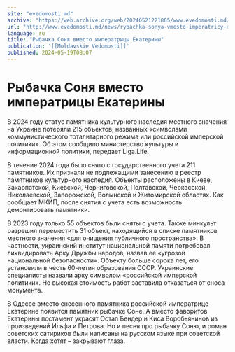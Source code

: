 ```yaml
---
site: "evedomosti.md"
archive: "https://web.archive.org/web/20240521221805/www.evedomosti.md/news/rybachka-sonya-vmesto-imperatricy-ekateriny"
url: "http://www.evedomosti.md/news/rybachka-sonya-vmesto-imperatricy-ekateriny"
language: ru
title: "Рыбачка Соня вместо императрицы Екатерины"
publication: '[[Moldavskie Vedomosti]]'
published: 2024-05-19T08:07
---
```


# Рыбачка Соня вместо императрицы Екатерины

В 2024 году статус памятника культурного наследия местного значения на Украине потеряли 215 объектов, названных «символами коммунистического тоталитарного режима или российской имперской политики». Об этом сообщило министерство культуры и информационной политики, передает Liga.Life.

В течение 2024 года было снято с государственного учета 211 памятников. Их признали не подлежащими занесению в реестр памятников культурного наследия. Объекты расположены в Киеве, Закарпатской, Киевской, Черниговской, Полтавской, Черкасской, Николаевской, Запорожской, Волынской и Житомирской областях. Как сообщает МКИП, после снятия с учета есть возможность демонтировать памятники.

В 2023 году только 55 объектов были сняты с учета. Также минкульт разрешил переместить 31 объект, находящийся в списке памятников местного значения «для очищения публичного пространства». В частности, украинский институт национальной памяти потребовал ликвидировать Арку Дружбы народов, назвав ее «угрозой национальной безопасности». Объекту больше сорока лет, его установили в честь 60-летия образования СССР. Украинские специалисты назвали арку символом «российской имперской политики». Но высокая стоимость работ заставила отказаться от сноса монумента.

В Одессе вместо снесенного памятника российской императрице Екатерине появится памятник рыбачке Соне. А вместо фаворитов Екатерины постамент украсят Остап Бендер и Киса Воробьянинов из произведений Ильфа и Петрова. Но и песня про рыбачку Соню, и роман советских сатириков были написаны на русском языке при советской власти. Когда хотят – закрывают глаза.